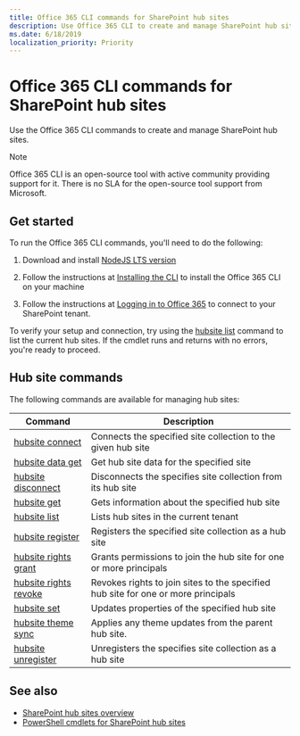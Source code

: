 ```yaml
---
title: Office 365 CLI commands for SharePoint hub sites
description: Use Office 365 CLI to create and manage SharePoint hub sites.
ms.date: 6/18/2019
localization_priority: Priority
---
```


# Office 365 CLI commands for SharePoint hub sites

Use the Office 365 CLI commands to create and manage SharePoint hub sites.

> [!NOTE]
> Office 365 CLI is an open-source tool with active community providing support for it. There is no SLA for the open-source tool support from Microsoft.

## Get started

To run the Office 365 CLI commands, you'll need to do the following:

1. Download and install [NodeJS LTS version](https://nodejs.org/en/)

2. Follow the instructions at [Installing the CLI](https://pnp.github.io/office365-cli/user-guide/installing-cli/) to install the Office 365 CLI on your machine

3. Follow the instructions at [Logging in to Office 365](https://pnp.github.io/office365-cli/user-guide/connecting-office-365/) to connect to your SharePoint tenant.

To verify your setup and connection, try using the [hubsite list](https://pnp.github.io/office365-cli/cmd/spo/hubsite/hubsite-list/) command to list the current hub sites. If the cmdlet runs and returns with no errors, you're ready to proceed.

## Hub site commands

The following commands are available for managing hub sites:

|Command|Description|
|------|-----------|
|[hubsite connect](https://pnp.github.io/office365-cli/cmd/spo/hubsite/hubsite-connect)| Connects the specified site collection to the given hub site |
|[hubsite data get](https://pnp.github.io/office365-cli/cmd/spo/hubsite/hubsite-data-get)| Get hub site data for the specified site |
|[hubsite disconnect](https://pnp.github.io/office365-cli/cmd/spo/hubsite/hubsite-disconnect)| Disconnects the specifies site collection from its hub site |
|[hubsite get](https://pnp.github.io/office365-cli/cmd/spo/hubsite/hubsite-get)| Gets information about the specified hub site |
|[hubsite list](https://pnp.github.io/office365-cli/cmd/spo/hubsite/hubsite-list)| Lists hub sites in the current tenant |
|[hubsite register](https://pnp.github.io/office365-cli/cmd/spo/hubsite/hubsite-register)| Registers the specified site collection as a hub site |
|[hubsite rights grant](https://pnp.github.io/office365-cli/cmd/spo/hubsite/hubsite-rights-grant)| Grants permissions to join the hub site for one or more principals |
|[hubsite rights revoke](https://pnp.github.io/office365-cli/cmd/spo/hubsite/hubsite-rights-revoke)| Revokes rights to join sites to the specified hub site for one or more principals |
|[hubsite set](https://pnp.github.io/office365-cli/cmd/spo/hubsite/hubsite-set)| Updates properties of the specified hub site |
|[hubsite theme sync](https://pnp.github.io/office365-cli/cmd/spo/hubsite/hubsite-theme-sync)| Applies any theme updates from the parent hub site. |
|[hubsite unregister](https://pnp.github.io/office365-cli/cmd/spo/hubsite/hubsite-unregister)| Unregisters the specifies site collection as a hub site |

## See also

- [SharePoint hub sites overview](hub-site-overview.md)
- [PowerShell cmdlets for SharePoint hub sites](hub-site-powershell.md)
